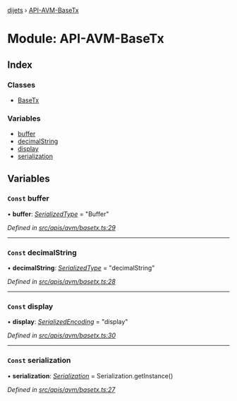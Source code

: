 [dijets](../README.md) › [API-AVM-BaseTx](api_avm_basetx.md)

# Module: API-AVM-BaseTx

## Index

### Classes

* [BaseTx](../classes/api_avm_basetx.basetx.md)

### Variables

* [buffer](api_avm_basetx.md#const-buffer)
* [decimalString](api_avm_basetx.md#const-decimalstring)
* [display](api_avm_basetx.md#const-display)
* [serialization](api_avm_basetx.md#const-serialization)

## Variables

### `Const` buffer

• **buffer**: *[SerializedType](utils_serialization.md#serializedtype)* = "Buffer"

*Defined in [src/apis/avm/basetx.ts:29](https://github.com/Dijets-Inc/dijetsjs/blob/master/src/apis/avm/basetx.ts#L29)*

___

### `Const` decimalString

• **decimalString**: *[SerializedType](utils_serialization.md#serializedtype)* = "decimalString"

*Defined in [src/apis/avm/basetx.ts:28](https://github.com/Dijets-Inc/dijetsjs/blob/master/src/apis/avm/basetx.ts#L28)*

___

### `Const` display

• **display**: *[SerializedEncoding](utils_serialization.md#serializedencoding)* = "display"

*Defined in [src/apis/avm/basetx.ts:30](https://github.com/Dijets-Inc/dijetsjs/blob/master/src/apis/avm/basetx.ts#L30)*

___

### `Const` serialization

• **serialization**: *[Serialization](../classes/utils_serialization.serialization.md)* = Serialization.getInstance()

*Defined in [src/apis/avm/basetx.ts:27](https://github.com/Dijets-Inc/dijetsjs/blob/master/src/apis/avm/basetx.ts#L27)*
